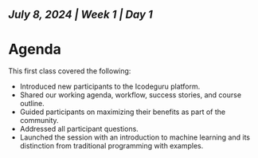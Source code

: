 *July 8, 2024 | Week 1 | Day 1*
---
# Agenda

This first class covered the following:

-  Introduced new participants to the Icodeguru platform.
-  Shared our working agenda, workflow, success stories, and course outline.
-  Guided participants on maximizing their benefits as part of the community.
-  Addressed all participant questions.
-  Launched the session with an introduction to machine learning and its distinction from traditional programming with examples.
